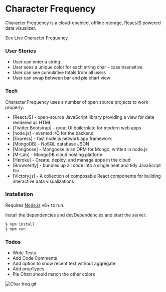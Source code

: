 # Character Frequency
Character Frequency is a cloud-enabled, offline-storage, ReactJS powered data visualizer.

See Live [Character Frequency](https://character-frequency.herokuapp.com/)

### User Stories
- User can enter a string
- User sees a unique color for each string char - caseInsensitive
- User can see cumulative totals from all users
- User can swap between bar and pie chart view


### Tech

Character Frequency uses a number of open source projects to work properly:

* [ReactJS] - open-source JavaScript library providing a view for data rendered as HTML
* [Twitter Bootstrap] - great UI boilerplate for modern web apps
* [node.js] - evented I/O for the backend
* [Express] - fast node.js network app framework
* [MongoDB] - NoSQL database JSON  
* [Mongoose] - Mongoose is an ORM for Mongo, written in node.js
* [M-Lab] - MongoDB cloud hosting platform
* [Heroku] - Create, deploy, and manage apps in the cloud
* [Browserify] - bundles up all code into a single neat and tidy JavaScript file
* [Victory.js] - A collection of composable React components for building interactive data visualizations


### Installation

Requires [Node.js](https://nodejs.org/) v6+ to run.

Install the dependencies and devDependencies and start the server.

```sh
$ npm install
$ npm run
```

### Todos
 - Write Tests
 - Add Code Comments
 - Add option to show recent text without aggregate
 - Add propTypes
 - Pie Chart should match the other colors
 
 ![Char freq gif](http://i.imgur.com/KfDqw3v.gif)

